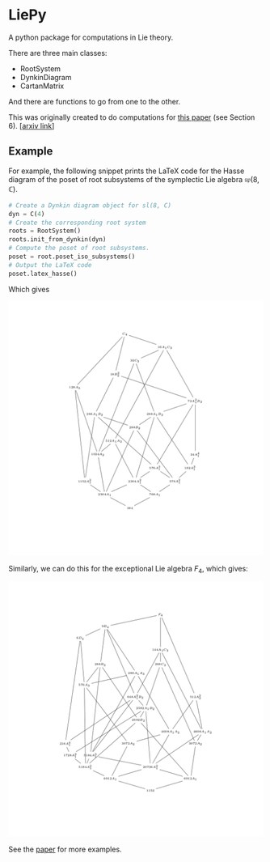 # LiePy

A python package for computations in Lie theory.

There are three main classes:

* RootSystem
* DynkinDiagram
* CartanMatrix

And there are functions to go from one to the other.

This was originally created to do computations for [this paper](https://doi.org/10.1007/s00031-018-9501-x) (see Section 6). [[arxiv link](https://arxiv.org/abs/1709.09126)]

## Example

For example, the following snippet prints the LaTeX code for the Hasse diagram of the poset of root subsystems of the symplectic Lie algebra $\mathfrak{sp}(8, \mathbb{C})$.
```python
# Create a Dynkin diagram object for sl(8, C)
dyn = C(4)
# Create the corresponding root system
roots = RootSystem()
roots.init_from_dynkin(dyn)
# Compute the poset of root subsystems.
poset = root.poset_iso_subsystems()
# Output the LaTeX code
poset.latex_hasse()
```
Which gives

![poset1](./examples/example1.jpg)

Similarly, we can do this for the exceptional Lie algebra $F_4$, which gives:

![poset2](./examples/example2.jpg)

See the [paper](https://doi.org/10.1007/s00031-018-9501-x) for more examples.
